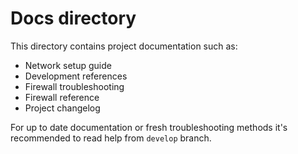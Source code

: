 
# Docs directory

This directory contains project documentation such as:

- Network setup guide
- Development references
- Firewall troubleshooting
- Firewall reference
- Project changelog

For up to date documentation or fresh troubleshooting methods it's recommended to read help from
`develop` branch.
